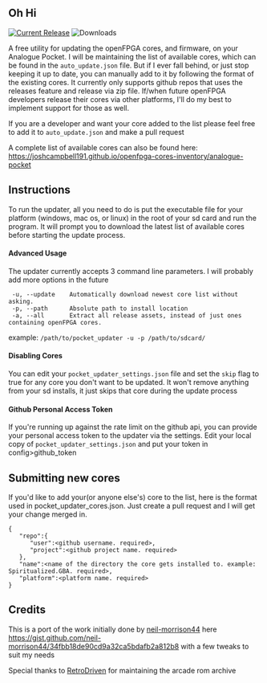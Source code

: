 ## Oh Hi ##
[![Current Release](https://img.shields.io/github/v/release/mattpannella/pocket_core_autoupdate_net?label=Current%20Release)](https://github.com/mattpannella/pocket_core_autoupdate_net/releases/latest) ![Downloads](https://img.shields.io/github/downloads/mattpannella/pocket_core_autoupdate_net/latest/total?label=Downloads)

A free utility for updating the openFPGA cores, and firmware, on your Analogue Pocket. 
I will be maintaining the list of available cores, which can be found in the `auto_update.json` file. But if I ever fall behind, or just stop keeping it up to date, you can manually add to it by following the format of the existing cores. It currently only supports github repos that uses the releases feature and release via zip file. If/when future openFPGA developers release their cores via other platforms, I'll do my best to implement support for those as well.

If you are a developer and want your core added to the list please feel free to add it to `auto_update.json` and make a pull request

A complete list of available cores can also be found here: https://joshcampbell191.github.io/openfpga-cores-inventory/analogue-pocket


## Instructions ##
To run the updater, all you need to do is put the executable file for your platform (windows, mac os, or linux) in the root of your sd card and run the program. It will prompt you to download the latest list of available cores before starting the update process.

#### Advanced Usage
The updater currently accepts 3 command line parameters. I will probably add more options in the future
```
 -u, --update    Automatically download newest core list without asking.
 -p, --path      Absolute path to install location
 -a, --all       Extract all release assets, instead of just ones containing openFPGA cores.
```
example:
`
/path/to/pocket_updater -u -p /path/to/sdcard/
`

#### Disabling Cores
You can edit your `pocket_updater_settings.json` file and set the `skip` flag to true for any core you don't want to be updated. It won't remove anything from your sd installs, it just skips that core during the update process

#### Github Personal Access Token
If you're running up against the rate limit on the github api, you can provide your personal access token to the updater via the settings.
Edit your local copy of `pocket_updater_settings.json` and put your token in config>github_token

## Submitting new cores ##
If you'd like to add your(or anyone else's) core to the list, here is the format used in pocket_updater_cores.json. Just create a pull request and I will get your change merged in.
```
{
   "repo":{
      "user":<github username. required>,
      "project":<github project name. required>
   },
   "name":<name of the directory the core gets installed to. example: Spiritualized.GBA. required>,
   "platform":<platform name. required>
}
```

## Credits ##
This is a port of the work initially done by [neil-morrison44](https://github.com/neil-morrison44) here https://gist.github.com/neil-morrison44/34fbb18de90cd9a32ca5bdafb2a812b8 with a few tweaks to suit my needs

Special thanks to [RetroDriven](https://github.com/RetroDriven/) for maintaining the arcade rom archive

